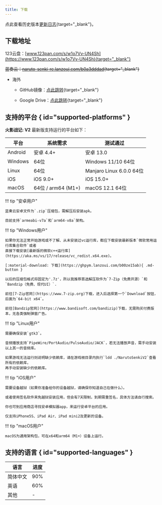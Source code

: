 ```yaml
---
title: 下载
---
```


点此查看历史版本[更新日志](../../changelog/index.md){target="_blank"}。

## 下载地址

123云盘：[www.123pan.com/s/w1o7Vv-UN4Sh](https://www.123pan.com/s/w1o7Vv-UN4Sh){target="_blank"}

~~蓝奏云：[naruto-senki-re.lanzouj.com/b0a3dddad](https://naruto-senki-re.lanzouj.com/b0a3dddad){target="_blank"}~~

- 海外

    - GitHub镜像：[点此跳转](https://github.com/Naruto-Senki/files/releases/tag/latest){target="_blank"}

    - Google Drive：[点此跳转](https://drive.google.com/drive/folders/1addvZRBvPBGDJtiLdzMWgd6C_qiVS3Lt?usp=sharing){target="_blank"}

## 支持的平台 { id="supported-platforms" }

**火影战记: V2** 最新版支持运行的平台如下：

| 平台    | 系统需求           | 测试通过                 |
| ------- | ------------------ | ------------------------ |
| Android | 安卓 4.4+          | 安卓 13.0                |
| Windows | 64位               | Windows 11/10 64位       |
| Linux   | 64位               | Manjaro Linux 6.0.0 64位 |
| iOS     | iOS 9.0+           | iOS 15.0+                |
| macOS   | 64位 / arm64 (M1+) | macOS 12.1 64位          |


!!! tip "安卓用户"

    蓝奏云安卓文件为`.zip`压缩包，需解压后安装apk。

    目前支持`armeabi-v7a`和`arm64-v8a`架构。

!!! tip "Windows用户"

    如果你无法正常开始游戏或不了解、从未安装过vc运行库，都应下载安装最新版本`微软常用运行库集合软件`或者
    直接下载安装[最新版的微软c++运行库](https://aka.ms/vs/17/release/vc_redist.x64.exe)。

    [:material-download: 下载](https://ghpym.lanzoui.com/b00ze15ab){ .md-button }

    以后的压缩包格式将固定为'.7z'，所以我推荐首选解压软件为`7-Zip（免费开源）`和`Bandzip（免费、现代UI）`.

    前往[7-Zip官网](https://www.7-zip.org)下载，进入后选择第一个`Download`按钮，后面为`64-bit x64`。

    前往[Bandzip官网](https://www.bandisoft.com/bandizip)下载，无需购买付费版本，无各类强制弹窗广告。

!!! tip "Linux用户"

    需要确保安装`gtk3`。

    音频播放支持`PipeWire/PortAudio/PulseAudio/JACK`，若无法播放声音，需手动安装以上其一的音频库。

    如果游戏无法运行则说明缺少依赖库，请在游戏根目录内执行`ldd ./NarutoSenkiV2`查看所有的依赖库，
    再手动安装缺少的依赖库。

!!! tip "iOS用户"

    需要设备越狱（如果你准备给你的设备越狱，请确保你知道自己在做什么）。

    或者使用签名软件来免越狱安装应用，但会有7天限制，到期需重签名，具体方法请自行搜索。

    你也可到应用商店寻找安卓模拟器app，来运行安卓平台的应用。

    仅支持iPhone5S、iPad Air、iPad mini2及更新的设备。

!!! tip "macOS用户"

    macOS为通用架构包，可在x64和arm64（M1+）设备上运行。

## 支持的语言 { id="supported-languages" }

| 语言     | 进度 |
| -------- | ---- |
| 简体中文 | 90%  |
| 英语     | 60%  |
| 其他     | -    |
